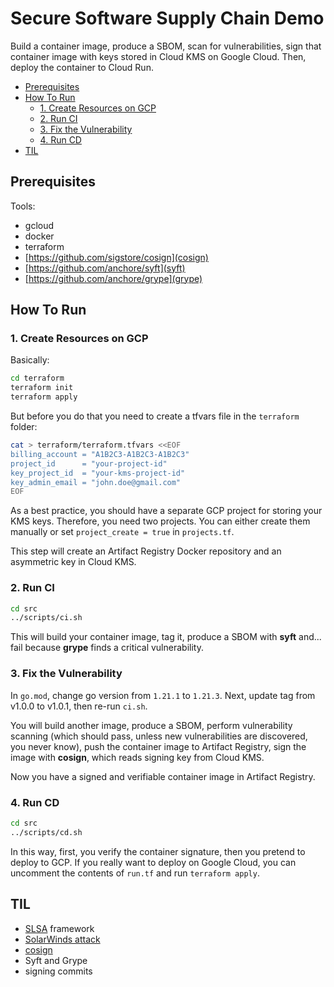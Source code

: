# Secure Software Supply Chain Demo

Build a container image, produce a SBOM, scan for vulnerabilities, sign that
container image with keys stored in Cloud KMS on Google Cloud. Then, deploy the
container to Cloud Run.

- [Prerequisites](#prerequisites)
- [How To Run](#how-to-run)
  - [1. Create Resources on GCP](#1-create-resources-on-gcp)
  - [2. Run CI](#2-run-ci)
  - [3. Fix the Vulnerability](#3-fix-the-vulnerability)
  - [4. Run CD](#4-run-cd)
- [TIL](#til)


## Prerequisites

Tools:

- gcloud
- docker
- terraform
- [https://github.com/sigstore/cosign](cosign)
- [https://github.com/anchore/syft](syft)
- [https://github.com/anchore/grype](grype)

## How To Run

### 1. Create Resources on GCP

Basically:

```bash
cd terraform
terraform init
terraform apply
```

But before you do that you need to create a tfvars file in the `terraform`
folder:

```bash
cat > terraform/terraform.tfvars <<EOF
billing_account = "A1B2C3-A1B2C3-A1B2C3"
project_id      = "your-project-id"
key_project_id  = "your-kms-project-id"
key_admin_email = "john.doe@gmail.com"
EOF
```

As a best practice, you should have a separate GCP project for storing your KMS
keys. Therefore, you need two projects. You can either create them manually or
set `project_create = true` in `projects.tf`.

This step will create an Artifact Registry Docker repository and an asymmetric
key in Cloud KMS.

### 2. Run CI

```bash
cd src
../scripts/ci.sh
```

This will build your container image, tag it, produce a SBOM with **syft**
and... fail because **grype** finds a critical vulnerability.

### 3. Fix the Vulnerability

In `go.mod`, change go version from `1.21.1` to `1.21.3`. Next, update tag from
v1.0.0 to v1.0.1, then re-run `ci.sh`.

You will build another image, produce a SBOM, perform vulnerability scanning
(which should pass, unless new vulnerabilities are discovered, you never know),
push the container image to Artifact Registry, sign the image with **cosign**,
which reads signing key from Cloud KMS.

Now you have a signed and verifiable container image in Artifact Registry.

### 4. Run CD

```bash
cd src
../scripts/cd.sh
```

In this way, first, you verify the container signature, then you pretend to
deploy to GCP. If you really want to deploy on Google Cloud, you can uncomment
the contents of `run.tf` and run `terraform apply`.

## TIL

- [SLSA](https://slsa.dev/) framework
- [SolarWinds attack](https://www.aquasec.com/cloud-native-academy/supply-chain-security/solarwinds-attack/)
- [cosign](https://docs.sigstore.dev/signing/signing_with_containers/)
- Syft and Grype
- signing commits
